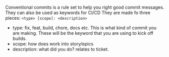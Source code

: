 Conventional commits is a rule set to help you right good commit messages. They can also be used as keywords for CI/CD
They are made fo three pieces: 
`<type> [scope]: <description>`
- type: fix, feat, build, chore, docs etc. This is what kind of commit you are making. These will be the keyword that you are using to kick off builds.
- scope: how does work into story/epics
- description: what did you do? relates to ticket.
